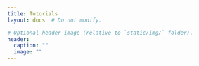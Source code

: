 ```yaml
---
title: Tutorials
layout: docs  # Do not modify.

# Optional header image (relative to `static/img/` folder).
header:
  caption: ""
  image: ""
---
```

